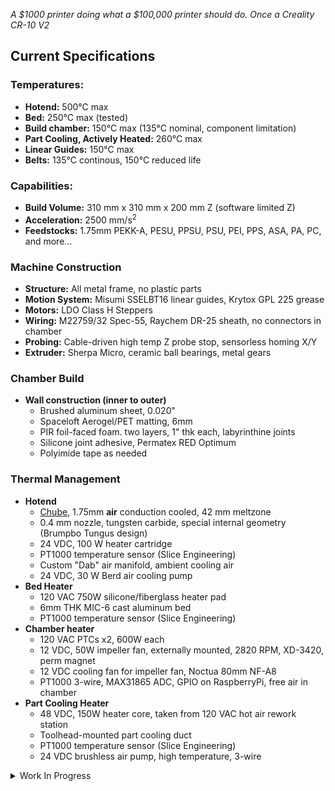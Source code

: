 _A $1000 printer doing what a $100,000 printer should do.
Once a Creality CR-10 V2_

## Current Specifications

### Temperatures:
- **Hotend:** 500°C max
- **Bed:** 250°C max (tested)
- **Build chamber:** 150°C max (135°C nominal, component limitation)
- **Part Cooling, Actively Heated:**  260°C max
- **Linear Guides:** 150°C max
- **Belts:** 135°C continous, 150°C reduced life

### Capabilities:
- **Build Volume:** 310 mm x 310 mm x 200 mm Z (software limited Z)
- **Acceleration:** 2500 mm/s<sup>2</sup>
- **Feedstocks:** 1.75mm PEKK-A, PESU, PPSU, PSU, PEI, PPS, ASA, PA, PC, and more...

### Machine Construction
- **Structure:** All metal frame, no plastic parts
- **Motion System:** Misumi SSELBT16 linear guides, Krytox GPL 225 grease
- **Motors:** LDO Class H Steppers
- **Wiring:** M22759/32 Spec-55, Raychem DR-25 sheath, no connectors in chamber
- **Probing:** Cable-driven high temp Z probe stop, sensorless homing X/Y
- **Extruder:** Sherpa Micro, ceramic ball bearings, metal gears

### Chamber Build
- **Wall construction (inner to outer)**
  - Brushed aluminum sheet, 0.020"
  - Spaceloft Aerogel/PET matting, 6mm
  - PIR foil-faced foam. two layers, 1" thk each, labyrinthine joints
  - Silicone joint adhesive, Permatex RED Optimum
  - Polyimide tape as needed

### Thermal Management
- **Hotend**
  - [Chube](https://chubehotend.com/), 1.75mm **air** conduction cooled, 42 mm meltzone
  - 0.4 mm nozzle, tungsten carbide, special internal geometry (Brumpbo Tungus design)
  - 24 VDC, 100 W heater cartridge
  - PT1000 temperature sensor (Slice Engineering)
  - Custom "Dab" air manifold, ambient cooling air
  - 24 VDC, 30 W Berd air cooling pump
- **Bed Heater**  
  - 120 VAC 750W silicone/fiberglass heater pad
  - 6mm THK MIC-6 cast aluminum bed
  - PT1000 temperature sensor (Slice Engineering)
- **Chamber heater**
  - 120 VAC PTCs x2, 600W each
  - 12 VDC, 50W impeller fan, externally mounted, 2820 RPM, XD-3420, perm magnet
  - 12 VDC cooling fan for impeller fan, Noctua 80mm NF-A8
  - PT1000 3-wire, MAX31865 ADC, GPIO on RaspberryPi, free air in chamber
- **Part Cooling Heater**
  - 48 VDC, 150W heater core, taken from 120 VAC hot air rework station
  - Toolhead-mounted part cooling duct
  - PT1000 temperature sensor (Slice Engineering)
  - 24 VDC brushless air pump, high temperature, 3-wire

<details>

<summary>Work In Progress</summary>


- Working with/on a Danger Klipper module for heated part cooling control that allows both fan speed and the heater core temp to be changed independently. It is working well.


- The BTT SKR1.4T has run out of I/O and needs to be replaced by an Octopus with 48VDC stepper drivers. An old PC tower case provides plenty of room for the MCU and associated power supplies and distribution.


- Rebuilding the X-axis gantry to have dual steppers instead of one stepper and an idler. Gantry beams to be laser cut plate aluminum.


- Rebuilding the Z-axis with Wobblex lead screw nuts. Flipping the steppers from bottom drive to top-drive with thrust bearings at the bottom. A pair of bellows shaft couplings will reduce lead screw alignment tolerance.


- Y-axis redesign to include kinematic, three-point coupling for the new magnetic bed. Larger linear guides support the bed carriage in three places. A 120 VAC silicone heater is planned, but may be replaced by mica heaters so the bed can operate above 250C for extreme materials like Extem TPI. The single stepper will be replaced by two stepper motors.


- Extruder and hotend water-cooling is required. Adding water-cooling for the stepper motors will enable 150C continuous chamber operating temperature.


- Active chamber cooling is required to offset the difference between the lowest rated component and the upper limit of heating power of the heaters versus chamber insulation. A small tube and fin automotive intercooler with appropriate fans and ducting will provide air-to-air rejection of the surplus heat.


- Power consumption is high (13-14 amps on a 15 amp wall outlet) despite excellent insulation. Reducing power consumption is vital for safety and economy.


- Better intrinsic safety is desired. Power-enable relays controlled by the host (Raspberry Pi) will enable remote shutdown when thermal runaway is detected and can't be overcome (N/O solid state relays in a failed-closed scenario). Power-up/down workflows will save energy. Dual temperature sensors with comparative capabilities and diverse pathways should be used on heat sources that are not thermally fused nor controlled by solid state relays.


- Filament drying, handling, and feeding needs improvement. Currently the reel is inside the chamber, which provides heating and drying while running. It mounts to a spool holder with a filament guide hoop. Filament is pulled from the reel by the extruder which limits Z travel. At upper end Z heights the filament path becomes short and abrupt. Very brittle filaments can break mid-print. There is no filament runout detection at this time. Heat is lost opening the upper door to load filament and can cause burns to the operator. A filament heating and drying chamber above the printer is needed. 


</details>
